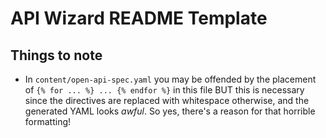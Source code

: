 # API Wizard README Template

## Things to note

- In `content/open-api-spec.yaml` you may be offended by the placement of `{% for ... %} ... {% endfor %}` in this file BUT this is necessary since the directives are replaced with whitespace otherwise, and the generated YAML looks _awful_. So yes, there's a reason for that horrible formatting!